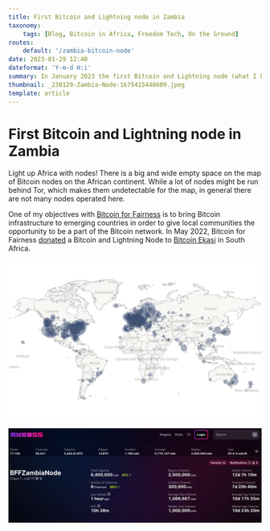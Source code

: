 ```yaml
---
title: First Bitcoin and Lightning node in Zambia
taxonomy:
    tags: [Blog, Bitcoin in Africa, Freedom Tech, On the Ground]
routes:
    default: '/zambia-bitcoin-node'
date: 2023-01-29 12:40
dateformat: 'Y-m-d H:i'
summary: In January 2023 the first Bitcoin and Lightning node (what I know of) started running in Zambia. I brought a Bitcoin for Fairness community donated Raspiblitz device, when I was visiting Zambia in October 2022.
thumbnail: _230129-Zambia-Node-1675415448609.jpeg
template: article
---
```



# First Bitcoin and Lightning node in Zambia

Light up Africa with nodes! There is a big and wide empty space on the map of Bitcoin nodes on the African continent. While a lot of nodes might be run behind Tor, which makes them undetectable for the map, in general there are not many nodes operated here. 

One of my objectives with [Bitcoin for Fairness](https://bffbtc.org/mission/) is to bring Bitcoin infrastructure to emerging countries in order to give local communities the opportunity to be a part of the Bitcoin network. In May 2022, Bitcoin for Fairness [donated](https://bffbtc.org/lightning-node-south-africa/) a Bitcoin and Lightning Node to [Bitcoin Ekasi](https://anita.link/154) in South Africa.

![Map of reachable Bitcoin nodes on Bitnodes.io](_230129-Zambia-Node-1675416808088.jpeg)

![BFF Zambia node current state, source: amboss](_230129-Zambia-Node-1675416060517.jpeg)

